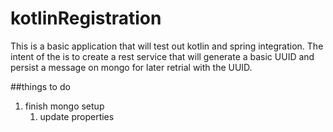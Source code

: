 # kotlinRegistration
This is a basic application that will test out kotlin and spring integration. The intent of the is to create a rest service that will generate a basic UUID and persist a message on mongo for later retrial with the UUID. 

##things to do
1. finish mongo setup
    1. update properties    